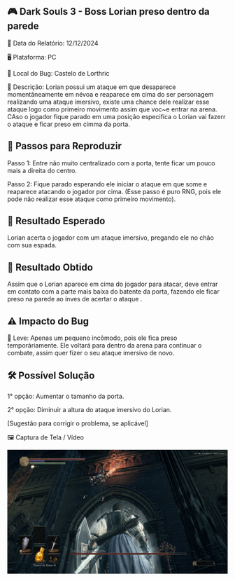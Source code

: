 ## 🎮 Dark Souls 3 - Boss Lorian preso dentro da parede

📅 Data do Relatório: 12/12/2024

🖥️ Plataforma: PC

📍 Local do Bug: Castelo de Lorthric 

📝 Descrição: Lorian possui um ataque em que desaparece momentâneamente em névoa e reaparece em cima do ser personagem realizando uma ataque imersivo, existe uma chance dele realizar esse ataque logo como primeiro movimento assim que voc\~e entrar na arena. CAso o jogador fique parado em uma posição especifica o Lorian vai fazerr o ataque e ficar preso em cimma da porta.

## 🔄 Passos para Reproduzir 

Passo 1: Entre não muito centralizado com a porta, tente ficar um pouco mais a direita do centro.

Passo 2: Fique parado esperando ele iniciar o ataque em que some e reaparece atacando o jogador por cima. (Esse passo é puro RNG, pois ele pode não realizar esse ataque como primeiro movimento).

## 🎯 Resultado Esperado 

Lorian acerta o jogador com um ataque imersivo, pregando ele no chão com sua espada.

## 🚨 Resultado Obtido 

Assim que o Lorian aparece em cima do jogador para atacar, deve entrar em contato com a parte mais baixa do batente da porta, fazendo ele ficar preso na parede ao ínves de acertar o ataque .

## ⚠ Impacto do Bug 

🔹 Leve: Apenas um pequeno incômodo, pois ele fica preso temporáriamente. Ele voltará para dentro da arena para continuar o combate, assim quer fizer o seu ataque imersivo de novo.

## 🛠 Possível Solução 

1° opção: Aumentar o tamanho da porta.

2° opção: Diminuir a altura do ataque imersivo do Lorian. 

[Sugestão para corrigir o problema, se aplicável]  

🖼️ Captura de Tela / Vídeo 

![Bug do Dark Souls 3](https://github.com/Pedr0-Raposo/Portfolio_Beta_Tester/blob/main/Bugs%20Relatados/imagens/%5BDarkSouls3%5D%20Boss%20na%20parede.png)
